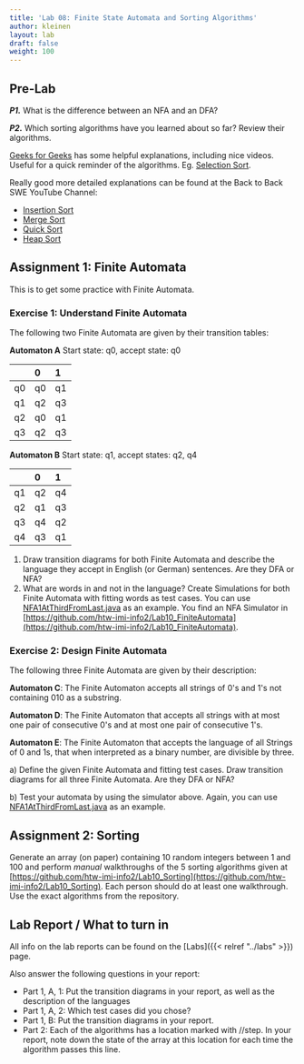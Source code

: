 ```yaml
---
title: 'Lab 08: Finite State Automata and Sorting Algorithms'
author: kleinen
layout: lab
draft: false
weight: 100
---
```


## Pre-Lab
***P1.*** What is the difference between an NFA and an DFA?

***P2.*** Which sorting algorithms have you learned about so far? Review their algorithms.

[Geeks for Geeks](https://www.geeksforgeeks.org/) has some helpful explanations, including nice videos. Useful for a quick reminder of the algorithms. Eg. [Selection Sort](https://www.geeksforgeeks.org/selection-sort/).

Really good more detailed explanations can be found at the Back to Back SWE YouTube Channel:
* [Insertion Sort](https://youtu.be/ufIET8dMnus)
* [Merge Sort](https://youtu.be/alJswNJ4P3U)
* [Quick Sort](https://youtu.be/uXBnyYuwPe8)
* [Heap Sort](https://youtu.be/k72DtCnY4MU)

## Assignment 1: Finite Automata
This is to get some practice with Finite Automata.

### Exercise 1: Understand Finite Automata
The following two Finite Automata are given by their transition tables:

**Automaton A**
Start state: q0, accept state: q0

|    | 0  | 1  |
|:---|:---|:---|
| q0 | q0 | q1 |
| q1 | q2 | q3 |
| q2 | q0 | q1 |
| q3 | q2 | q3 |

**Automaton B**
Start state: q1, accept states: q2, q4

|    | 0  | 1  |
|:---|:---|:---|
| q1 | q2 | q4 |
| q2 | q1 | q3 |
| q3 | q4 | q2 |
| q4 | q3 | q1 |


1. Draw transition diagrams for both Finite Automata and describe the language they accept in English (or German) sentences. Are they DFA or NFA?
2. What are words in and not in the language? Create Simulations for both Finite Automata with fitting words as test cases. You can use [NFA1AtThirdFromLast.java](https://github.com/htw-imi-info2/Lab10_FiniteAutomata/blob/main/test/nfa/examples/NFA1AtThirdFromLast.java) as an example. You find an NFA Simulator in [https://github.com/htw-imi-info2/Lab10_FiniteAutomata](https://github.com/htw-imi-info2/Lab10_FiniteAutomata).

### Exercise 2: Design Finite Automata
The following three Finite Automata are given by their description:

**Automaton C**: The Finite Automaton accepts all strings of 0's and 1's not containing 010 as a substring.

**Automaton D**: The Finite Automaton that accepts all strings with at most one pair of consecutive 0's and at most one pair of consecutive 1's.

**Automaton E**: The Finite Automaton that accepts the language of all Strings of 0 and 1s, that when interpreted as a binary number, are divisible by three.

a) Define the given Finite Automata and fitting test cases. Draw transition diagrams for all three Finite Automata. Are they DFA or NFA?

b) Test your automata by using the simulator above. Again, you can use [NFA1AtThirdFromLast.java](https://github.com/htw-imi-info2/Lab10_FiniteAutomata/blob/main/test/nfa/examples/NFA1AtThirdFromLast.java) as an example.

## Assignment 2: Sorting
Generate an array (on paper) containing 10 random integers between 1 and 100 and perform *manual* walkthroughs of the 5 sorting algorithms given at [https://github.com/htw-imi-info2/Lab10_Sorting](https://github.com/htw-imi-info2/Lab10_Sorting). Each person should do at least one walkthrough. Use the exact algorithms from the repository. 

## Lab Report / What to turn in
All info on the lab reports can be found on the [Labs]({{< relref "../labs" >}}) page.

Also answer the following questions in your report:
* Part 1, A, 1: Put the transition diagrams in your report, as well as the description of the languages
* Part 1, A, 2: Which test cases did you chose?
* Part 1, B: Put the transition diagrams in your report.
* Part 2: Each of the algorithms has a location marked with //step. In your report, note down the state of the array at this location for each time the algorithm passes this line.
